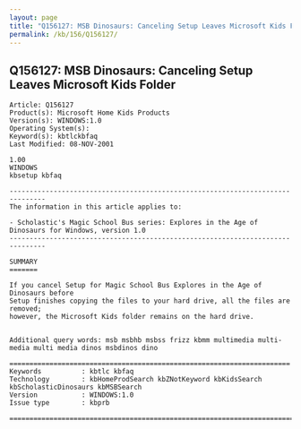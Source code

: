 ```yaml
---
layout: page
title: "Q156127: MSB Dinosaurs: Canceling Setup Leaves Microsoft Kids Folder"
permalink: /kb/156/Q156127/
---
```


## Q156127: MSB Dinosaurs: Canceling Setup Leaves Microsoft Kids Folder

	Article: Q156127
	Product(s): Microsoft Home Kids Products
	Version(s): WINDOWS:1.0
	Operating System(s): 
	Keyword(s): kbtlckbfaq
	Last Modified: 08-NOV-2001
	
	1.00
	WINDOWS
	kbsetup kbfaq
	
	-------------------------------------------------------------------------------
	The information in this article applies to:
	
	- Scholastic's Magic School Bus series: Explores in the Age of Dinosaurs for Windows, version 1.0 
	-------------------------------------------------------------------------------
	
	SUMMARY
	=======
	
	If you cancel Setup for Magic School Bus Explores in the Age of Dinosaurs before
	Setup finishes copying the files to your hard drive, all the files are removed;
	however, the Microsoft Kids folder remains on the hard drive.
	
	
	Additional query words: msb msbhb msbss frizz kbmm multimedia multi-media multi media dinos msbdinos dino
	
	======================================================================
	Keywords          : kbtlc kbfaq
	Technology        : kbHomeProdSearch kbZNotKeyword kbKidsSearch kbScholasticDinosaurs kbMSBSearch
	Version           : WINDOWS:1.0
	Issue type        : kbprb
	
	=============================================================================
	
